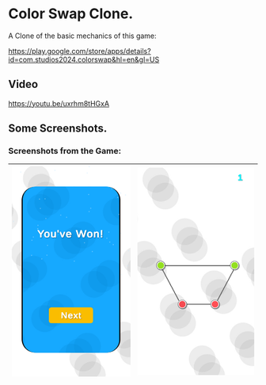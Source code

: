 
# Color Swap Clone.

A Clone of the basic mechanics of this game:

https://play.google.com/store/apps/details?id=com.studios2024.colorswap&hl=en&gl=US

## Video
https://youtu.be/uxrhm8tHGxA

## Some Screenshots.

### Screenshots from the Game:
| ![ScreenShot1](https://github.com/MohamedNourSadek/ColorSwapClone/blob/main/Screenshots/1.png) | ![ScreenShot2](https://github.com/MohamedNourSadek/ColorSwapClone/blob/main/Screenshots/2.png) |
|--|--

